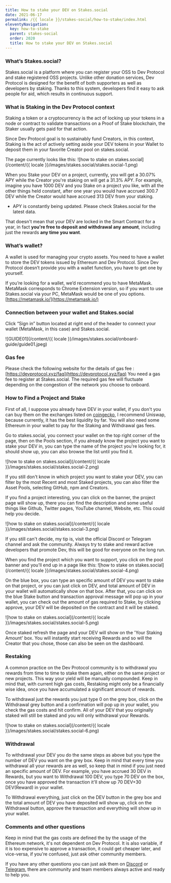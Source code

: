 ```yaml
---
title: How to stake your DEV on Stakes.social
date: 2021-06-17
permalink: /{{ locale }}/stakes-social/how-to-stake/index.html
eleventyNavigation:
  key: how-to-stake
  parent: stakes-social
  order: 2020
  title: How to stake your DEV on Stakes.social
---
```


### What’s Stakes.social?

Stakes.social is a platform where you can register your OSS to Dev Protocol and stake registered OSS projects. Unlike other donation services, Dev Protocol is designed for the benefit of both supporters as well as developers by staking. Thanks to this system, developers find it easy to ask people for aid, which results in continuous support.

### What is Staking in the Dev Protocol context

Staking a token or a cryptocurrency is the act of locking up your tokens in a node or contract to validate transactions on a Proof of Stake blockchain, the Staker usually gets paid for that action.

Since Dev Protocol goal is to sustainably fund Creators, in this context, Staking is the act of actively setting aside your DEV tokens in your Wallet to deposit them in your favorite Creator pool on stakes.social.

The page currently looks like this:
![how to stake on stakes.social](/content/{{ locale }}/images/stakes.social/stakes.social-1.png)

When you Stake your DEV on a project, currently, you will get a 30.07% APY while the Creator you're staking on will get a 31.3% APY. For example, imagine you have 1000 DEV and you Stake on a project you like, with all the other things held constant, after one year you would have accrued 300.7 DEV while the Creator would have accrued 313 DEV from your staking.

- APY is constantly being updated. Please check Stakes.social for the latest data.

That doesn't mean that your DEV are locked in the Smart Contract for a year, in fact **you're free to deposit and withdrawal any amount**, including just the rewards **any time you want**.

### What’s wallet?

A wallet is used for managing your crypto assets. You need to have a wallet to store the DEV tokens issued by Ethereum and Dev Protocol. Since Dev Protocol doesn’t provide you with a wallet function, you have to get one by yourself.

If you’re looking for a wallet, we’d recommend you to have MetaMask.
MetaMask corresponds to Chrome Extension version, so if you want to use Stakes.social via your PC, MetaMask would be one of you options.
[https://metamask.io/](https://metamask.io/)

### Connection between your wallet and Stakes.social

Click “Sign in” button located at right end of the header to connect your wallet (MetaMask, in this case) and Stakes.social.

![GUIDE01](/content/{{ locale }}/images/stakes.social/onboard-guide/guide01.jpeg)

### Gas fee

Please check the following website for the details of gas fee : [https://devprotocol.xyz/faq](https://devprotocol.xyz/faq)
You need a gas fee to register at Stakes.social. The required gas fee will fluctuate depending on the congestion of the network you choose to onboard.

### How to Find a Project and Stake

First of all, I suppose you already have DEV in your wallet, if you don't you can buy them on the exchanges listed on [coingecko](https://www.coingecko.com/en/coins/dev-protocol), I recommend Uniswap, because currently, it has the best liquidity by far. You will also need some Ethereum in your wallet to pay for the Staking and Withdrawal gas fees.

Go to stakes.social, you connect your wallet on the top right corner of the page, then on the Pools section, if you already know the project you want to stake your DEV in, you can type the name of the project you're looking for, it should show up, you can also browse the list until you find it.

![how to stake on stakes.social](/content/{{ locale }}/images/stakes.social/stakes.social-2.png)

If you still don't know in which project you want to stake your DEV, you can filter by the most Recent and most Staked projects, you can also filter the Asset Pools, selecting GitHub, npm and Creators.

If you find a project interesting, you can click on the banner, the project page will show up, there you can find the description and some useful things like Github, Twitter pages, YouTube channel, Website, etc. This could help you decide.

![how to stake on stakes.social](/content/{{ locale }}/images/stakes.social/stakes.social-3.png)

If you still can't decide, my tip is, visit the official Discord or Telegram channel and ask the community. Always try to stake and reward active developers that promote Dev, this will be good for everyone on the long run.

When you find the project which you want to support, you click on the pool banner and you'll end up in a page like this:
![how to stake on stakes.social](/content/{{ locale }}/images/stakes.social/stakes.social-4.png)

On the blue box, you can type an specific amount of DEV you want to stake on that project, or you can just click on DEV, and total amount of DEV in your wallet will automatically show on that box. After that, you can click on the blue Stake button and transaction approval message will pop up in your wallet, you can check out the amount of gas required to Stake, by clicking approve, your DEV will be deposited on the contract and it will be staked.

![how to stake on stakes.social](/content/{{ locale }}/images/stakes.social/stakes.social-5.png)

Once staked refresh the page and your DEV will show on the 'Your Staking Amount' box. You will instantly start receiving Rewards and so will the Creator that you chose, those can also be seen on the dashboard.

### Restaking

A common practice on the Dev Protocol community is to withdrawal you rewards from time to time to stake them again, either on the same project or new projects. This way your yield will be manually compounded. Keep in mind that, with current high gas costs, Restaking might only be a financially wise idea, once you have accumulated a significant amount of rewards.

To withdrawal just the rewards you just type 0 on the grey box, click on the Withdrawal grey button and a confirmation will pop up in your wallet, you check the gas costs and hit confirm. All of your DEV that you originally staked will still be staked and you will only withdrawal your Rewards.

![how to stake on stakes.social](/content/{{ locale }}/images/stakes.social/stakes.social-6.png)

### Withdrawal

To withdrawal your DEV you do the same steps as above but you type the number of DEV you want on the grey box. Keep in mind that every time you withdrawal all your rewards are as well, so keep that in mind if you just need an specific amount of DEV. For example, you have accrued 30 DEV in Rewards, but you want to Withdrawal 100 DEV, you type 70 DEV on the box, once you have approved the transaction it'll show up 70 DEV+30 DEV(Reward) in your wallet.

To Withdrawal everything, just click on the DEV button in the grey box and the total amount of DEV you have deposited will show up, click on the Withdrawal button, approve the transaction and everything will show up in your wallet.

### Comments and other questions

Keep in mind that the gas costs are defined the by the usage of the Ethereum network, it's not dependent on Dev Protocol. It is also variable, if it is too expensive to approve a transaction, it could get cheaper later, and vice-versa, if you're confused, just ask other community members.

If you have any other questions you can just ask them on [Discord](https://discord.com/channels/547215761341546497/675499290940014604) or [Telegram](https://web.telegram.org/#/im?p=@devprtcl), there are community and team members always active and ready to help you.
